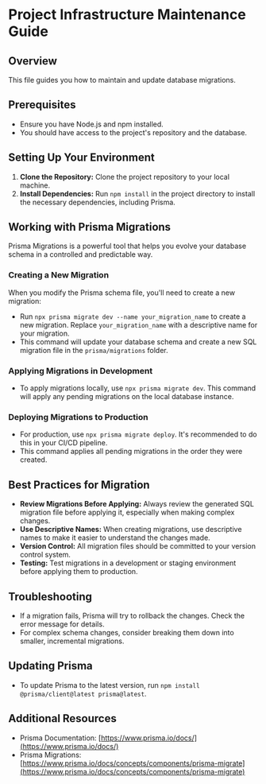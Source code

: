 # Project Infrastructure Maintenance Guide

## Overview

This file guides you how to maintain and update database migrations.

## Prerequisites

- Ensure you have Node.js and npm installed.
- You should have access to the project's repository and the database.

## Setting Up Your Environment

1. **Clone the Repository:** Clone the project repository to your local machine.
2. **Install Dependencies:** Run `npm install` in the project directory to install the necessary dependencies, including Prisma.

## Working with Prisma Migrations

Prisma Migrations is a powerful tool that helps you evolve your database schema in a controlled and predictable way.

### Creating a New Migration

When you modify the Prisma schema file, you'll need to create a new migration:

- Run `npx prisma migrate dev --name your_migration_name` to create a new migration. Replace `your_migration_name` with a descriptive name for your migration.
- This command will update your database schema and create a new SQL migration file in the `prisma/migrations` folder.

### Applying Migrations in Development

- To apply migrations locally, use `npx prisma migrate dev`. This command will apply any pending migrations on the local database instance.

### Deploying Migrations to Production

- For production, use `npx prisma migrate deploy`. It's recommended to do this in your CI/CD pipeline.
- This command applies all pending migrations in the order they were created.

## Best Practices for Migration

- **Review Migrations Before Applying:** Always review the generated SQL migration file before applying it, especially when making complex changes.
- **Use Descriptive Names:** When creating migrations, use descriptive names to make it easier to understand the changes made.
- **Version Control:** All migration files should be committed to your version control system.
- **Testing:** Test migrations in a development or staging environment before applying them to production.

## Troubleshooting

- If a migration fails, Prisma will try to rollback the changes. Check the error message for details.
- For complex schema changes, consider breaking them down into smaller, incremental migrations.

## Updating Prisma

- To update Prisma to the latest version, run `npm install @prisma/client@latest prisma@latest`.

## Additional Resources

- Prisma Documentation: [https://www.prisma.io/docs/](https://www.prisma.io/docs/)
- Prisma Migrations: [https://www.prisma.io/docs/concepts/components/prisma-migrate](https://www.prisma.io/docs/concepts/components/prisma-migrate)
